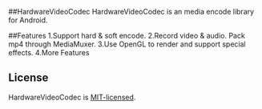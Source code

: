##HardwareVideoCodec
HardwareVideoCodec is an media encode library for Android.

##Features
1.Support hard & soft encode.
2.Record video & audio. Pack mp4 through MediaMuxer.
3.Use OpenGL to render and support special effects.
4.More Features

## License
HardwareVideoCodec is [MIT-licensed](https://github.com/lmylr/HardwareVideoCodec/tree/master/LICENSE).